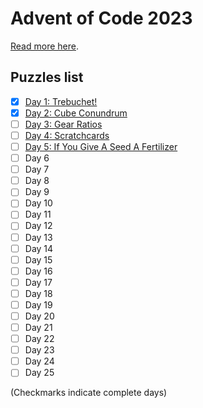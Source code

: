 # Advent of Code 2023

[Read more here](a0.to/adventofcode).

## Puzzles list

- [x] [Day 1: Trebuchet!](/day_1/)
- [x] [Day 2: Cube Conundrum](/day_2/)
- [ ] [Day 3: Gear Ratios](/day_3/)
- [ ] [Day 4: Scratchcards](/day_4/)
- [ ] [Day 5: If You Give A Seed A Fertilizer](/day_5/)
- [ ] Day 6
- [ ] Day 7
- [ ] Day 8
- [ ] Day 9
- [ ] Day 10
- [ ] Day 11
- [ ] Day 12
- [ ] Day 13
- [ ] Day 14
- [ ] Day 15
- [ ] Day 16
- [ ] Day 17
- [ ] Day 18
- [ ] Day 19
- [ ] Day 20
- [ ] Day 21
- [ ] Day 22
- [ ] Day 23
- [ ] Day 24
- [ ] Day 25

(Checkmarks indicate complete days)
